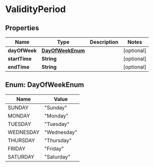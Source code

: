 
# ValidityPeriod

## Properties
Name | Type | Description | Notes
------------ | ------------- | ------------- | -------------
**dayOfWeek** | [**DayOfWeekEnum**](#DayOfWeekEnum) |  |  [optional]
**startTime** | **String** |  |  [optional]
**endTime** | **String** |  |  [optional]


<a name="DayOfWeekEnum"></a>
## Enum: DayOfWeekEnum
Name | Value
---- | -----
SUNDAY | &quot;Sunday&quot;
MONDAY | &quot;Monday&quot;
TUESDAY | &quot;Tuesday&quot;
WEDNESDAY | &quot;Wednesday&quot;
THURSDAY | &quot;Thursday&quot;
FRIDAY | &quot;Friday&quot;
SATURDAY | &quot;Saturday&quot;



